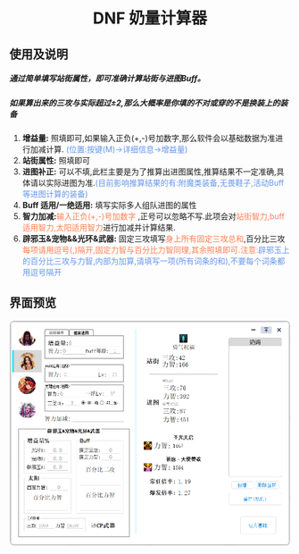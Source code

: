 <h1 id="-div-align-center-dnf-div-"><div align="center"> DNF 奶量计算器 </div></h1>

<h2 id="-">使用及说明</h2>
<h5>通过简单填写站街属性，即可准确计算站街与进图Buff。</h5>
<h5>如果算出来的三攻与实际超过±2,那么大概率是你填的不对或穿的不是换装上的装备</h5>
<ol>
<li><strong>增益量:</strong> 照填即可,如果输入正负(+,-)号加数字,那么软件会以基础数据为准进行加减计算.<font color=#6495ED> (位置:按键(M)-&gt;详细信息-&gt;增益量)</font></li>
<li><strong>站街属性:</strong> 照填即可</li>
<li><strong>进图补正:</strong> 可以不填,此栏主要是为了推算出进图属性,推算结果不一定准确,具体请以实际进图为准.<font color=#6495ED>(目前影响推算结果的有:附魔类装备,无畏鞋子,活动Buff等进图计算的装备)</font></li>
<li><strong>Buff 适用/一绝适用:</strong> 填写实际多人组队进图的属性</li>
<li><strong>智力加减:</strong><font color=#FF7F50>输入正负(+,-)号加数字</font> ,正号可以忽略不写.此项会对<font color=#FF7F50>站街智力,buff 适用智力,太阳适用智力</font>进行加减并计算结果.</li>
<li><strong>辟邪玉&amp;宠物&amp;&amp;光环&amp;武器:</strong> 固定三攻填写<font color=#FF7F50>身上所有固定三攻总和</font>,百分比三攻<font color=#FF7F50>每项请用逗号(,)隔开,固定力智与百分比力智同理,其余照填即可.注意:</font><font color=#6495ED>辟邪玉上的百分比三攻与力智,内部为加算,请填写一项(所有词条的和),不要每个词条都用逗号隔开</font></li>
</ol>
<h2 id="-">界面预览</h2>
<img width="850" src="https://github.com/Vixiu/count_buff/blob/Buff/Archive/png_readme/Buffv1.3.1.png">


